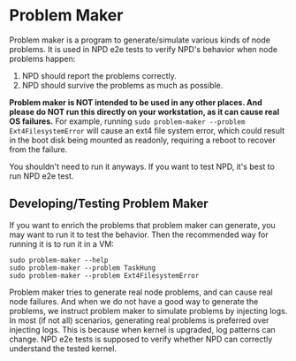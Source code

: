 # Problem Maker

Problem maker is a program to generate/simulate various kinds of node problems. It is used in NPD e2e tests to verify NPD's behavior when node problems happen:

1. NPD should report the problems correctly.
2. NPD should survive the problems as much as possible.

**Problem maker is NOT intended to be used in any other places. And please do NOT run this directly on your workstation, as it can cause real OS failures.** For example, running `sudo problem-maker --problem Ext4FilesystemError` will cause an ext4 file system error, which could result in the boot disk being mounted as readonly, requiring a reboot to recover from the failure.

You shouldn't need to run it anyways. If you want to test NPD, it's best to run NPD e2e test.

## Developing/Testing Problem Maker

If you want to enrich the problems that problem maker can generate, you may want to run it to test the behavior. Then the recommended way for running it is to run it in a VM:

```
sudo problem-maker --help
sudo problem-maker --problem TaskHung
sudo problem-maker --problem Ext4FilesystemError
```

Problem maker tries to generate real node problems, and can cause real node failures. And when we do not have a good way to generate the problems, we instruct problem maker to simulate problems by injecting logs. In most (if not all) scenarios, generating real problems is preferred over injecting logs. This is because when kernel is upgraded, log patterns can change. NPD e2e tests is supposed to verify whether NPD can correctly understand the tested kernel.
